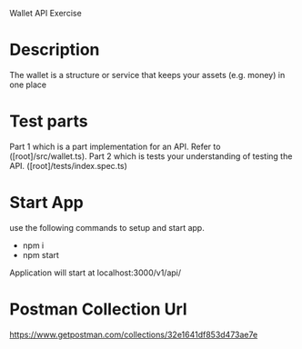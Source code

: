 Wallet API Exercise

# Description

The wallet is a structure or service that keeps your assets (e.g. money) in one place

# Test parts
Part 1 which is a part implementation for an API. Refer to ([root]/src/wallet.ts).
Part 2 which is tests your understanding of testing the API. ([root]/tests/index.spec.ts)

# Start App

use the following commands to setup and start app.

- npm i
- npm start

Application will start at localhost:3000/v1/api/

# Postman Collection Url

https://www.getpostman.com/collections/32e1641df853d473ae7e
